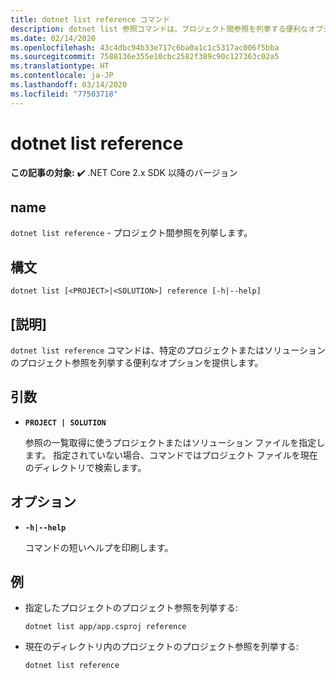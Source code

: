 ```yaml
---
title: dotnet list reference コマンド
description: dotnet list 参照コマンドは、プロジェクト間参照を列挙する便利なオプションを提供します。
ms.date: 02/14/2020
ms.openlocfilehash: 43c4dbc94b33e717c6ba0a1c1c5317ac006f5bba
ms.sourcegitcommit: 7588136e355e10cbc2582f389c90c127363c02a5
ms.translationtype: HT
ms.contentlocale: ja-JP
ms.lasthandoff: 03/14/2020
ms.locfileid: "77503718"
---
```

# <a name="dotnet-list-reference"></a>dotnet list reference

**この記事の対象:** ✔️ .NET Core 2.x SDK 以降のバージョン

## <a name="name"></a>name

`dotnet list reference` - プロジェクト間参照を列挙します。

## <a name="synopsis"></a>構文

`dotnet list [<PROJECT>|<SOLUTION>] reference [-h|--help]`

## <a name="description"></a>[説明]

`dotnet list reference` コマンドは、特定のプロジェクトまたはソリューションのプロジェクト参照を列挙する便利なオプションを提供します。

## <a name="arguments"></a>引数

* **`PROJECT | SOLUTION`**

  参照の一覧取得に使うプロジェクトまたはソリューション ファイルを指定します。 指定されていない場合、コマンドではプロジェクト ファイルを現在のディレクトリで検索します。

## <a name="options"></a>オプション

* **`-h|--help`**

  コマンドの短いヘルプを印刷します。

## <a name="examples"></a>例

* 指定したプロジェクトのプロジェクト参照を列挙する:

  ```dotnetcli
  dotnet list app/app.csproj reference
  ```

* 現在のディレクトリ内のプロジェクトのプロジェクト参照を列挙する:

  ```dotnetcli
  dotnet list reference
  ```
